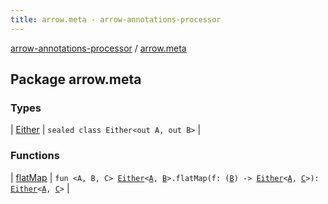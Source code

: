 ```yaml
---
title: arrow.meta - arrow-annotations-processor
---
```


[arrow-annotations-processor](../index.html) / [arrow.meta](./index.html)

## Package arrow.meta

### Types

| [Either](-either/index.html) | `sealed class Either<out A, out B>` |

### Functions

| [flatMap](flat-map.html) | `fun <A, B, C> `[`Either`](-either/index.html)`<`[`A`](flat-map.html#A)`, `[`B`](flat-map.html#B)`>.flatMap(f: (`[`B`](flat-map.html#B)`) -> `[`Either`](-either/index.html)`<`[`A`](flat-map.html#A)`, `[`C`](flat-map.html#C)`>): `[`Either`](-either/index.html)`<`[`A`](flat-map.html#A)`, `[`C`](flat-map.html#C)`>` |

